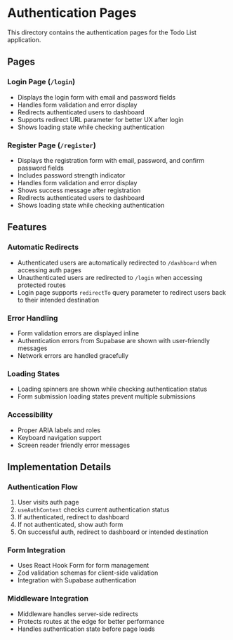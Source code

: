 # Authentication Pages

This directory contains the authentication pages for the Todo List application.

## Pages

### Login Page (`/login`)
- Displays the login form with email and password fields
- Handles form validation and error display
- Redirects authenticated users to dashboard
- Supports redirect URL parameter for better UX after login
- Shows loading state while checking authentication

### Register Page (`/register`)
- Displays the registration form with email, password, and confirm password fields
- Includes password strength indicator
- Handles form validation and error display
- Shows success message after registration
- Redirects authenticated users to dashboard
- Shows loading state while checking authentication

## Features

### Automatic Redirects
- Authenticated users are automatically redirected to `/dashboard` when accessing auth pages
- Unauthenticated users are redirected to `/login` when accessing protected routes
- Login page supports `redirectTo` query parameter to redirect users back to their intended destination

### Error Handling
- Form validation errors are displayed inline
- Authentication errors from Supabase are shown with user-friendly messages
- Network errors are handled gracefully

### Loading States
- Loading spinners are shown while checking authentication status
- Form submission loading states prevent multiple submissions

### Accessibility
- Proper ARIA labels and roles
- Keyboard navigation support
- Screen reader friendly error messages

## Implementation Details

### Authentication Flow
1. User visits auth page
2. `useAuthContext` checks current authentication status
3. If authenticated, redirect to dashboard
4. If not authenticated, show auth form
5. On successful auth, redirect to dashboard or intended destination

### Form Integration
- Uses React Hook Form for form management
- Zod validation schemas for client-side validation
- Integration with Supabase authentication

### Middleware Integration
- Middleware handles server-side redirects
- Protects routes at the edge for better performance
- Handles authentication state before page loads